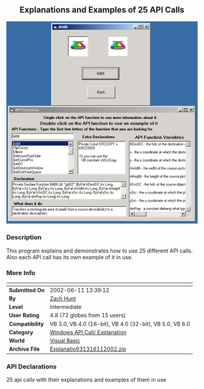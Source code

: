 ﻿<div align="center">

## Explanations and Examples of 25 API Calls

<img src="PIC20026111711318763.GIF">
</div>

### Description

This program explains and demonstrates how to use 25 different API calls. Also each API call has its own example of it in use.
 
### More Info
 


<span>             |<span>
---                |---
**Submitted On**   |2002-06-11 13:39:12
**By**             |[Zach Hunt](https://github.com/Planet-Source-Code/PSCIndex/blob/master/ByAuthor/zach-hunt.md)
**Level**          |Intermediate
**User Rating**    |4.8 (72 globes from 15 users)
**Compatibility**  |VB 3\.0, VB 4\.0 \(16\-bit\), VB 4\.0 \(32\-bit\), VB 5\.0, VB 6\.0
**Category**       |[Windows API Call/ Explanation](https://github.com/Planet-Source-Code/PSCIndex/blob/master/ByCategory/windows-api-call-explanation__1-39.md)
**World**          |[Visual Basic](https://github.com/Planet-Source-Code/PSCIndex/blob/master/ByWorld/visual-basic.md)
**Archive File**   |[Explanatio931316112002\.zip](https://github.com/Planet-Source-Code/zach-hunt-explanations-and-examples-of-25-api-calls__1-35732/archive/master.zip)

### API Declarations

25 api calls with their explanations and examples of them in use





